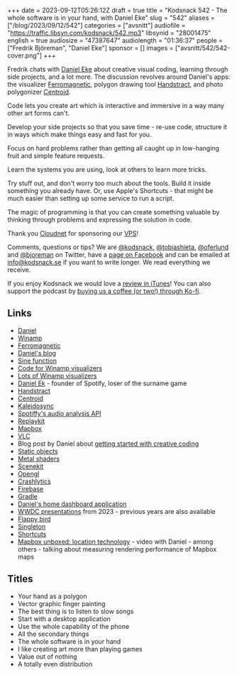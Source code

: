 +++
date = 2023-09-12T05:26:12Z
draft = true
title = "Kodsnack 542 - The whole software is in your hand, with Daniel Eke"
slug = "542"
aliases = ["/blog/2023/09/12/542"]
categories = ["avsnitt"]
audiofile = "https://traffic.libsyn.com/kodsnack/542.mp3"
libsynid = "28001475"
english = true
audiosize = "47387647"
audiolength = "01:36:37"
people = ["Fredrik Björeman", "Daniel Eke"]
sponsor = []
images = ["avsnitt/542/542-cover.png"]
+++

Fredrik chats with [Daniel Eke](https://headprocess.com/) about creative visual coding, learning through side projects, and a lot more. The discussion revolves around Daniel's apps: the visualizer [Ferromagnetic](https://headprocess.com/software/2021/04/30/introducing-ferromagnetic.html), polygon drawing tool [Handstract](https://headprocess.com/), and photo polygonizer [Centroid](https://headprocess.com/software/2021/04/28/introducing-centroid.html).

Code lets you create art which is interactive and immersive in a way many other art forms can't.

Develop your side projects so that you save time - re-use code, structure it in ways which make things easy and fast for you. 

Focus on hard problems rather than getting all caught up in low-hanging fruit and simple feature requests.

Learn the systems you are using, look at others to learn more tricks.

Try stuff out, and don't worry too much about the tools. Build it inside something you already have. Or, use Apple's Shortcuts - that might be much easier than setting up some service to run a script.

The magic of programming is that you can create something valuable by thinking through problems and expressing the solution in code.

Thank you [Cloudnet](http://www.cloudnet.se) for sponsoring our [VPS](http://en.wikipedia.org/wiki/Virtual_private_server)!

Comments, questions or tips? We are [@kodsnack](https://www.twitter.com/kodsnack), [@tobiashieta](https://www.twitter.com/tobiashieta), [@oferlund](https://twitter.com/oferlund) and [@bjoreman](https://www.twitter.com/bjoreman) on Twitter, have a [page on Facebook](https://www.facebook.com/kodsnack) and can be emailed at [info@kodsnack.se](mailto:info@kodsnack.se) if you want to write longer. We read everything we receive.

If you enjoy Kodsnack we would love a [review in iTunes](http://itunes.apple.com/se/podcast/kodsnack/id561631498?l=en)! You can also support the podcast by <a href="https://ko-fi.com/kodsnack" rel="payment">buying us a coffee (or two!) through Ko-fi</a>.

## Links ##
* [Daniel](https://headprocess.com/)
* [Winamp](https://en.wikipedia.org/wiki/Winamp)
* [Ferromagnetic](https://headprocess.com/software/2021/04/30/introducing-ferromagnetic.html)
* [Daniel's blog](https://headprocess.com/)
* [Sine function](https://en.wikipedia.org/wiki/Sinc_function)
* [Code for Winamp visualizers](https://github.com/topics/winamp-visualization)
* [Lots of Winamp visualizers](http://www.mywinamp.com/winamp-visualizations/)
* [Daniel Ek](https://en.wikipedia.org/wiki/Daniel_Ek) - founder of Spotify, loser of the surname game
* [Handstract](https://headprocess.com/)
* [Centroid](https://headprocess.com/software/2021/04/28/introducing-centroid.html)
* [Kaleidosync](https://github.com/zachwinter/kaleidosync)
* [Spotiffy's audio analysis API](https://github.com/echonest)
* [Replaykit](https://developer.apple.com/documentation/replaykit/)
* [Mapbox](https://en.wikipedia.org/wiki/Mapbox)
* [VLC](https://en.wikipedia.org/wiki/VLC_media_player)
* Blog post by Daniel about [getting started with creative coding](https://headprocess.com/other/2023/09/02/creative-coding-getting-started.html)
* [Static objects](https://en.wikipedia.org/wiki/Static_variable)
* [Metal shaders](https://developer.apple.com/documentation/metalperformanceshaders/)
* [Scenekit](https://developer.apple.com/scenekit/)
* [Opengl](https://en.wikipedia.org/wiki/OpenGL)
* [Crashlytics](https://en.wikipedia.org/wiki/Crashlytics)
* [Firebase](https://en.wikipedia.org/wiki/Firebase)
* [Gradle](https://en.wikipedia.org/wiki/Gradle)
* [Daniel's home dashboard application](https://github.com/endanke/HomeDashboard)
* [WWDC presentations](https://developer.apple.com/wwdc23/sessions/) from 2023 - previous years are also available
* [Flappy bird](https://en.wikipedia.org/wiki/Flappy_Bird)
* [Singleton](https://en.wikipedia.org/wiki/Singleton_pattern)
* [Shortcuts](https://support.apple.com/sv-se/guide/shortcuts/welcome/ios)
* [Mapbox unboxed: location technology](https://www.youtube.com/watch?v=nasLHyCQ5NU) - video with Daniel - among others - talking about measuring rendering performance of Mapbox maps

## Titles ##
* Your hand as a polygon
* Vector graphic finger painting
* The best thing is to listen to slow songs
* Start with a desktop application
* Use the whole capability of the phone
* All the secondary things
* The whole software is in your hand
* I like creating art more than playing games
* Value out of nothing
* A totally even distribution